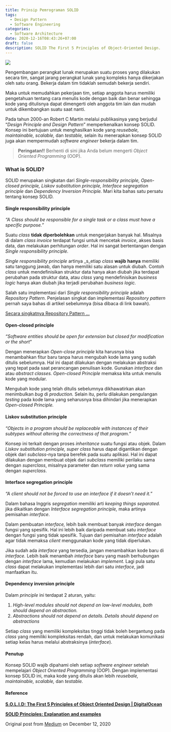 ```yaml
---
title: Prinsip Pemrograman SOLID
tags:
  - Design Pattern
  - Software Engineering
categories: 
  - Software Architecture
date: 2020-12-16T08:43:26+07:00
draft: false
description: SOLID The First 5 Principles of Object-Oriented Design.
---
```





![](https://cdn-images-1.medium.com/max/800/1*tCjzLJkEb6UqpNYi0HNktQ.jpeg)

Pengembangan perangkat lunak merupakan suatu proses yang dilakukan secara tim, sangat jarang perangkat lunak yang kompleks hanya dikerjakan oleh satu orang. Bekerja dalam tim tidaklah semudah bekerja sendiri.

Maka untuk memudahkan pekerjaan tim, setiap anggota harus memiliki pengetahuan tentang cara menulis kode dengan baik dan benar sehingga kode yang ditulisnya dapat dimengerti oleh anggota tim lain dan mudah untuk dikembangkan suatu saat nanti.

Pada tahun 2000-an Robert C Martin melalui publikasinya yang berjudul “_Design Principle and Design Pattern_” memperkenalkan konsep SOLID. Konsep ini bertujuan untuk menghasilkan kode yang _reusebale, maintainable, scalable,_ dan _testable,_ selain itu menerapkan konsep SOLID juga akan mempermudah _software engineer_ bekerja dalam tim.

> **Peringatan!!** Berhenti di sini jika Anda belum mengerti _Object Oriented Programming_ (OOP).

### What is SOLID?

SOLID merupakan singkatan dari _Single-responsibility principle, Open-closed principle, Liskov substitution principle, Interface segregation principle_ dan _Dependency Inversion Principle._ Mari kita bahas satu persatu tentang konsep SOLID.

#### Single responsibility principle

_“A Class should be responsible for a single task or a class must have a specific purpose.”_

Suatu _class_ **tidak diperbolehkan** untuk mengerjakan banyak hal. Misalnya di dalam _class_ _invoice_ terdapat fungsi untuk mencetak _invoice_, akses basis data, dan melakukan perhitungan _order_. Hal ini sangat bertentangan dengan _Single responsibility principle._

_Single responsibility principle_ artinya _s_etiap _class_ **wajib** **hanya** memiliki satu tanggung jawab, dan hanya memiliki satu alasan untuk diubah. Contoh _class_ untuk mendefinisikan struktur data hanya akan diubah jika terdapat perubahan pada struktur data, atau _class_ yang mendefinisikan _business logic_ hanya akan diubah jika terjadi perubahan _business logic._

Salah satu implementasi dari _Single responsibility principle_ adalah _Repository Pattern._ Penjelasan singkat dan implementasi _Repository pattern_ pernah saya bahas di artikel sebelumnya (bisa dibaca di link bawah).

[Secara singkatnya Repository Pattern ...](https://medium.com/tlabcircle/implementasi-repository-pattern-dengan-laravel-8-be32eaacbe2d)

#### Open-closed principle
_“Software_ _entities should be open for extension but closed for modification or the short_”

Dengan menerapkan _Open-close principle_ kita harusnya bisa menambahkan fitur baru tanpa harus mengubah kode lama yang sudah ditulis sebelumnya. Hal ini dapat dilakukan dengan melakukan abstraksi yang tepat pada saat perancangan penulisan kode. Gunakan _interface_ dan atau _abstract classes. Open-closed Principle_ memaksa kita untuk menulis kode yang modular.

Mengubah kode yang telah ditulis sebelumnya dikhawatirkan akan menimbulkan _bug_ di _production._ Selain itu, perlu dilakukan pengulangan _testing_ pada kode lama yang seharusnya bisa dihindari jika menerapkan _Open-closed Principle._

#### Liskov substitution principle

_“Objects in a program should be replaceable with instances of their subtypes without altering the correctness of that program.”_

Konsep ini terkait dengan proses _inheritance_ suatu fungsi atau objek. Dalam _Liskov substitution principle, super class_ harus dapat digantikan dengan objek dari _subclass_\-nya tanpa berefek pada suatu aplikasi. Hal ini dapat dilakukan dengan membuat objek dari _subclass_ memiliki perilaku sama dengan _superclass_, misalnya parameter dan _return value_ yang sama dengan _superclass_.

#### Interface segregation principle

_“A client should not be forced to use an interface if it doesn’t need it._”

Dalam bahasa Inggris _segregation_ memiliki arti _keeping things separated._ jika dikaitkan dengan _Interface segregation principle,_ maka artinya pemisahan _interface_.

Dalam pembuatan _interface,_ lebih baik membuat banyak _interface_ dengan fungsi yang spesifik. Hal ini lebih baik daripada membuat satu _interface_ dengan fungsi yang tidak spesifik. Tujuan dari pemisahan _interface_ adalah agar tidak memaksa _client_ menggunakan kode yang tidak diperlukan.

Jika sudah ada _interface_ yang tersedia, jangan menambahkan kode baru di _interface._ Lebih baik menambah _interface_ baru yang masih berhubungan dengan _interface_ lama, kemudian melakukan _implement._ Lagi pula satu _class_ dapat melakukan implementasi lebih dari satu _interface_, jadi manfaatkan itu.

#### Dependency inversion principle

Dalam _principle_ ini terdapat 2 aturan, yaitu:

1.  _High-level modules should not depend on low-level modules, both should depend on abstraction._
2.  _Abstractions should not depend on details. Details should depend on abstractions_

Setiap _class_ yang memiliki kompleksitas tinggi tidak boleh bergantung pada _class_ yang memiliki kompleksitas rendah, dan untuk melakukan komunikasi setiap kelas harus melalui abstraksinya (_interface_).

#### Penutup

Konsep SOLID wajib dipahami oleh setiap _software engineer_ setelah mempelajari _Object Oriented Programming_ (OOP). Dengan implementasi konsep SOLID ini, maka kode yang ditulis akan lebih _reusebale, maintainable, scalable,_ dan _testable._

#### Reference

[**S.O.L.I.D: The First 5 Principles of Object Oriented Design | DigitalOcean** ](https://www.digitalocean.com/community/conceptual_articles/s-o-l-i-d-the-first-five-principles-of-object-oriented-design)

[**SOLID Principles: Explanation and examples**](https://itnext.io/solid-principles-explanation-and-examples-715b975dcad4)

Original post from [Medium](https://medium.com/@hellodit/prinsip-pemrograman-solid-b63c47ca7f4a) on December 12, 2020
